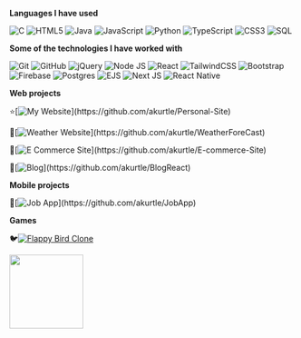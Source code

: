 **Languages I have used**

![C](https://img.shields.io/badge/-C-000000?style=flat&logo=C)
![HTML5](https://img.shields.io/badge/-HTML5-000000?style=flat&logo=HTML5)
![Java](https://img.shields.io/badge/java-000000?style=flat&logo=openjdk&logoColor=white)
![JavaScript](https://img.shields.io/badge/-JavaScript-000000?style=flat&logo=javascript)
![Python](https://img.shields.io/badge/-Python-000000?style=flat&logo=python)
![TypeScript](https://img.shields.io/badge/-TypeScript-000000?style=flat&logo=typescript&logoColor=007ACC)
![CSS3](https://img.shields.io/badge/css3-000000?logo=css3&logoColor=blue)
![SQL](https://img.shields.io/badge/-SQL-000000?style=flat&logo=MySQL)

**Some of the technologies I have worked with**

![Git](https://img.shields.io/badge/-Git-000000?style=flat&logo=git&logoColor=F05032)
![GitHub](https://img.shields.io/badge/-GitHub-000000?style=flat&logo=github&logoColor=FFFFFF)
![jQuery](https://img.shields.io/badge/-jQuery-000000?style=flat&logo=jQuery&logoColor=0769AD)
![Node JS](https://img.shields.io/badge/-Node.js-000000?style=flat&logo=node.js&logoColor=339933)
![React](https://img.shields.io/badge/-React-000000?style=flat&logo=React&logoColor=61DAFB)
![TailwindCSS](https://img.shields.io/badge/tailwindcss-000000?style=flat&logo=tailwind-css&logoColor=231287B1)
![Bootstrap](https://img.shields.io/badge/bootstrap-000000?style=flat&logo=bootstrap&logoColor=6933FF)
![Firebase](https://img.shields.io/badge/Firebase-000000?style=flat&logo=Firebase&logoColor=23039BE5)
![Postgres](https://img.shields.io/badge/postgres-000000?style=flat&logo=postgresql&logoColor=23316192)
![EJS](https://img.shields.io/badge/%3C%25%3E-EJS-000000?style=flat&logo=EJS&logoColor=000000&labelColor=000000&color=000000)
![Next JS](https://img.shields.io/badge/Next-black?style=flat&logo=next.js&logoColor=white)
![React Native](https://img.shields.io/badge/react_native-000000?style=flat&logo=react&logoColor=%2361DAFB)

**Web projects**

⭐️[![My Website](https://img.shields.io/badge/Personal_Site-_)](https://github.com/akurtle/Personal-Site)

🌱[![Weather Website](https://img.shields.io/badge/Weather_Forecast-_)](https://github.com/akurtle/WeatherForeCast)

🛒[![E Commerce Site](https://img.shields.io/badge/E_Commerce_Site-_)](https://github.com/akurtle/E-commerce-Site)

📝[![Blog](https://img.shields.io/badge/Blog-_)](https://github.com/akurtle/BlogReact)

**Mobile projects**

📱[![Job App](https://img.shields.io/badge/Job_App-_)](https://github.com/akurtle/JobApp)

**Games**

🐦[![Flappy Bird Clone](https://img.shields.io/badge/Flappy_Bird_Clone-green)](https://github.com/akurtle/FlappyBirdClone)



<img align="" height='130px' src="https://github-readme-stats.vercel.app/api/top-langs/?username=akurtle&hide_title=true&layout=compact&bg_color=0,73FA79,73FDFF,7A81FF&theme=graywhite" />
